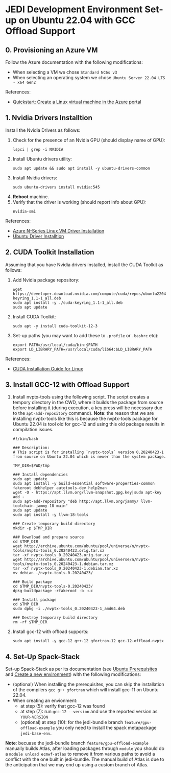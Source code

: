 # JEDI Development Environment Set-up on Ubuntu 22.04 with GCC Offload Support

## 0. Provisioning an Azure VM
Follow the Azure documentation with the following modifications:
- When selecting a VM we chose `Standard NC6s v3`
- When selecting an operating system we chose `Ubuntu Server 22.04 LTS - x64 Gen2`

References:
- [Quickstart: Create a Linux virtual machine in the Azure portal](https://learn.microsoft.com/en-us/azure/virtual-machines/linux/quick-create-portal?tabs=ubuntu)

## 1. Nvidia Drivers Installtion

Install the Nvidia Drivers as follows:

1. Check for the presence of an Nvidia GPU (should display name of GPU):
   ```
   lspci | grep -i NVIDIA
   ```
1. Install Ubuntu drivers utility:
   ```
   sudo apt update && sudo apt install -y ubuntu-drivers-common
   ```
1. Install Nvidia drivers:
   ```
   sudo ubuntu-drivers install nvidia:545
   ```
1. **Reboot** machine.
1. Verify that the driver is working (should report info about GPU):
   ```
   nvidia-smi
   ```

References:
- [Azure N-Series Linux VM Driver Installation](https://learn.microsoft.com/en-us/azure/virtual-machines/linux/n-series-driver-setup)
- [Ubuntu Driver Installtion](https://ubuntu.com/server/docs/nvidia-drivers-installation)

## 2. CUDA Toolkit Installation

Assuming that you have Nvidia drivers installed, install the CUDA Toolkit as follows:

1. Add Nvidia package repository:
    ```
    wget https://developer.download.nvidia.com/compute/cuda/repos/ubuntu2204/x86_64/cuda-keyring_1.1-1_all.deb
    sudo apt install -y ./cuda-keyring_1.1-1_all.deb
    sudo apt update
    ```
1. Install CUDA Toolkit:
   ```
   sudo apt -y install cuda-toolkit-12-3
   ```
1. Set-up paths (you may want to add these to `.profile` or `.bashrc` etc):
    ```
    export PATH=/usr/local/cuda/bin:$PATH
    export LD_LIBRARY_PATH=/usr/local/cuda/lib64:$LD_LIBRARY_PATH
    ```

References:
- [CUDA Installation Guide for Linux](https://docs.nvidia.com/cuda/cuda-installation-guide-linux/)

## 3. Install GCC-12 with Offload Support

1. Install nvptx-tools using the following script. The script creates a tempory directory in the CWD, where it builds the package from source before installing it (during execution, a key press will be necessary due to the `apt-add-repository` command). **Note**: the reason that we are installing nvptx-tools like this is because the nvptx-tools package for Ubuntu 22.04 is tool old for gcc-12 and using this old package results in compilation issues.
    ```
    #!/bin/bash

    ### Description:
    # This script is for installing `nvptx-tools` version 0.20240423-1 from source on Ubuntu 22.04 which is newer than the system package.

    TMP_DIR=$PWD/tmp

    ### Install dependencies
    sudo apt update
    sudo apt install -y build-essential software-properties-common fakeroot debhelper autotools-dev help2man
    wget -O - https://apt.llvm.org/llvm-snapshot.gpg.key|sudo apt-key add -
    sudo apt-add-repository "deb http://apt.llvm.org/jammy/ llvm-toolchain-jammy-18 main"
    sudo apt update
    sudo apt install -y llvm-18-tools

    ### Create temporary build directory
    mkdir -p $TMP_DIR

    ### Download and prepare source
    cd $TMP_DIR
    wget http://archive.ubuntu.com/ubuntu/pool/universe/n/nvptx-tools/nvptx-tools_0.20240423.orig.tar.xz
    tar -xf nvptx-tools_0.20240423.orig.tar.xz
    wget http://archive.ubuntu.com/ubuntu/pool/universe/n/nvptx-tools/nvptx-tools_0.20240423-1.debian.tar.xz
    tar -xf nvptx-tools_0.20240423-1.debian.tar.xz
    mv debian ./nvptx-tools-0.20240423/

    ### Build package
    cd $TMP_DIR/nvptx-tools-0.20240423/
    dpkg-buildpackage -rfakeroot -b -uc

    ### Install package
    cd $TMP_DIR
    sudo dpkg -i ./nvptx-tools_0.20240423-1_amd64.deb

    ### Destroy temporary build directory
    rm -rf $TMP_DIR
    ```

1. Install gcc-12 with offload supports:
   ```
   sudo apt install -y gcc-12 g++-12 gfortran-12 gcc-12-offload-nvptx
   ```

## 4. Set-Up Spack-Stack

Set-up Spack-Stack as per its documentation (see [Ubuntu Prerequisites](https://spack-stack.readthedocs.io/en/latest/NewSiteConfigs.html#prerequisites-ubuntu-one-off) and [Create a new environment](https://spack-stack.readthedocs.io/en/latest/NewSiteConfigs.html#newsiteconfigs-linux-createenv)) with the following modifications:
- (optional) When installing the prerequisites, you can skip the installation of the compilers `gcc g++ gfortran` which will install gcc-11 on Ubuntu 22.04.
- When creating an envionment:
    - at step (5): verify that gcc-12 was found
    - at step (7): run `gcc-12 --version` and use the reported version as `YOUR-VERSION`
    - (optional) at step (10): for the jedi-bundle branch `feature/gpu-offload-example` you only need to install the spack metapackage `jedi-base-env`.

**Note**: becuase the jedi-bundle branch `feature/gpu-offload-example` manually builds Atlas, after loading packages through `module` you should do a `module unload ecmwf-atlas` to remove it from various paths to avoid a conflict with the one built in jedi-bundle. The manual build of Atlas is due to the anticipation that we may end up using a custom branch of Atlas.

